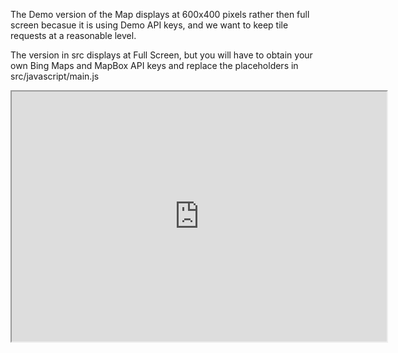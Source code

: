 The Demo version of the Map displays at 600x400 pixels rather then full screen becasue it is using Demo API keys, and we want to keep tile requests at a reasonable level.

The version in src displays at Full Screen, but you will have to obtain your own Bing Maps and MapBox API keys and replace the placeholders in src/javascript/main.js

<iframe width="600px" height="400px" src="https://bertybasset.github.io/SimpleOsMap/demo/index.htm" />
